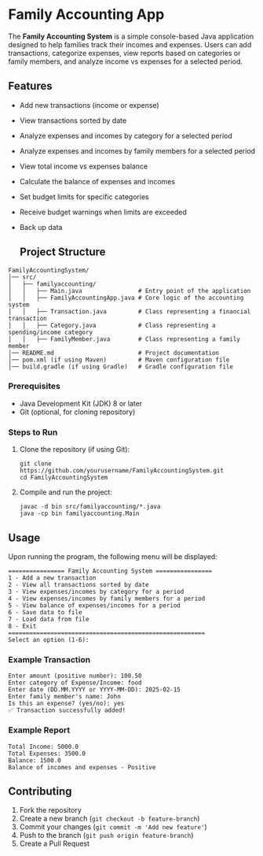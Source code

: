 # Family Accounting App

The **Family Accounting System** is a simple console-based Java application designed to help families track their incomes and expenses. Users can add transactions, categorize expenses, view reports based on categories or family members, and analyze income vs expenses for a selected period.

## Features

- Add new transactions (income or expense)
- View transactions sorted by date
- Analyze expenses and incomes by category for a selected period
- Analyze expenses and incomes by family members for a selected period
- View total income vs expenses balance
- Calculate the balance of expenses and incomes
- Set budget limits for specific categories
- Receive budget warnings when limits are exceeded
- Back up data

  ## Project Structure

```
FamilyAccountingSystem/
│── src/
│   ├── familyaccounting/
│   │   ├── Main.java                # Entry point of the application
│   │   ├── FamilyAccountingApp.java # Core logic of the accounting system
│   │   ├── Transaction.java         # Class representing a financial transaction
│   │   ├── Category.java            # Class representing a spending/income category
│   │   ├── FamilyMember.java        # Class representing a family member
│── README.md                        # Project documentation
│── pom.xml (if using Maven)         # Maven configuration file
│── build.gradle (if using Gradle)   # Gradle configuration file
```

### Prerequisites

- Java Development Kit (JDK) 8 or later
- Git (optional, for cloning repository)

### Steps to Run

1. Clone the repository (if using Git):
    
    ```
    git clone https://github.com/yourusername/FamilyAccountingSystem.git
    cd FamilyAccountingSystem
    ```
    
2. Compile and run the project:
    
    ```
    javac -d bin src/familyaccounting/*.java
    java -cp bin familyaccounting.Main
    ```
    

## Usage

Upon running the program, the following menu will be displayed:

```
================ Family Accounting System ================
1 - Add a new transaction
2 - View all transactions sorted by date
3 - View expenses/incomes by category for a period
4 - View expenses/incomes by family members for a period
5 - View balance of expenses/incomes for a period
6 - Save data to file
7 - Load data from file
8 - Exit
========================================================
Select an option (1-6):
```

### Example Transaction

```
Enter amount (positive number): 100.50
Enter category of Expense/Income: food
Enter date (DD.MM.YYYY or YYYY-MM-DD): 2025-02-15
Enter family member's name: John
Is this an expense? (yes/no): yes
✅ Transaction successfully added!
```

### Example Report

```
Total Income: 5000.0
Total Expenses: 3500.0
Balance: 1500.0
Balance of incomes and expenses - Positive
```

## Contributing

1. Fork the repository
2. Create a new branch (`git checkout -b feature-branch`)
3. Commit your changes (`git commit -m 'Add new feature'`)
4. Push to the branch (`git push origin feature-branch`)
5. Create a Pull Request
